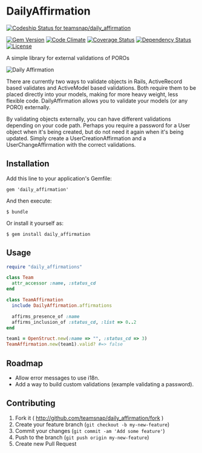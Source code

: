# DailyAffirmation

[ ![Codeship Status for teamsnap/daily_affirmation](https://www.codeship.io/projects/70727b30-de01-0131-af05-5236ebb52643/status)](https://www.codeship.io/projects/24759)

[![Gem Version](https://badge.fury.io/rb/daily_affirmation.png)](http://badge.fury.io/rb/daily_affirmation)
[![Code Climate](https://codeclimate.com/github/teamsnap/daily_affirmation.png)](https://codeclimate.com/github/teamsnap/daily_affirmation)
[![Coverage Status](https://coveralls.io/repos/teamsnap/daily_affirmation/badge.png?branch=master)](https://coveralls.io/r/teamsnap/daily_affirmation?branch=master)
[![Dependency Status](https://gemnasium.com/teamsnap/daily_affirmation.png)](https://gemnasium.com/teamsnap/daily_affirmation)
[![License](http://img.shields.io/license/MIT.png?color=green)](http://opensource.org/licenses/MIT)

A simple library for external validations of POROs

![Daily Affirmation](http://i.imgur.com/rdvgFAK.jpg)

There are currently two ways to validate objects in Rails, ActiveRecord based validates and ActiveModel based validations. Both require them to be placed directly into your models, making for more heavy weight, less flexible code. DailyAffirmation allows you to validate your models (or any PORO) externally.

By validating objects externally, you can have different validations depending on your code path. Perhaps you require a password for a User object when it's being created, but do not need it again when it's being updated. Simply create a UserCreationAffirmation and a UserChangeAffirmation with the correct validations.

## Installation

Add this line to your application's Gemfile:

    gem 'daily_affirmation'

And then execute:

    $ bundle

Or install it yourself as:

    $ gem install daily_affirmation

## Usage

```ruby
require "daily_affirmations"

class Team
  attr_accessor :name, :status_cd
end

class TeamAffirmation
  include DailyAffirmation.affirmations

  affirms_presence_of :name
  affirms_inclusion_of :status_cd, :list => 0..2
end

team1 = OpenStruct.new(:name => "", :status_cd => 3)
TeamAffirmation.new(team1).valid? #=> false
```
    
## Roadmap

- Allow error messages to use i18n.
- Add a way to build custom validations (example validating a password).

## Contributing

1. Fork it ( http://github.com/teamsnap/daily_affirmation/fork )
2. Create your feature branch (`git checkout -b my-new-feature`)
3. Commit your changes (`git commit -am 'Add some feature'`)
4. Push to the branch (`git push origin my-new-feature`)
5. Create new Pull Request
